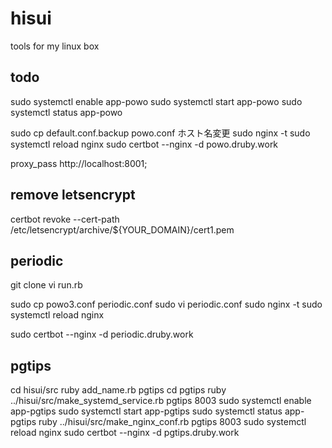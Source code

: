 # hisui
tools for my linux box

## todo

sudo systemctl enable app-powo
sudo systemctl start app-powo
sudo systemctl status app-powo

sudo cp default.conf.backup powo.conf
ホスト名変更
sudo nginx -t
sudo systemctl reload nginx
sudo certbot --nginx -d powo.druby.work

proxy_pass http://localhost:8001;


## remove letsencrypt

certbot revoke --cert-path /etc/letsencrypt/archive/${YOUR_DOMAIN}/cert1.pem

## periodic

git clone
vi run.rb

sudo cp powo3.conf periodic.conf
sudo vi periodic.conf
sudo nginx -t
sudo systemctl reload nginx

sudo certbot --nginx -d periodic.druby.work

## pgtips

cd hisui/src
ruby add_name.rb pgtips
cd pgtips
ruby ../hisui/src/make_systemd_service.rb pgtips 8003
sudo systemctl enable app-pgtips
sudo systemctl start app-pgtips
sudo systemctl status app-pgtips
ruby ../hisui/src/make_nginx_conf.rb pgtips 8003
sudo systemctl reload nginx
sudo certbot --nginx -d pgtips.druby.work